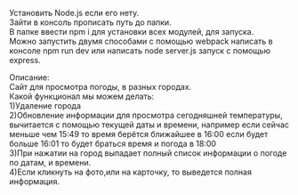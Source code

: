 Установить Node.js если его нету.<br>
Зайти в консоль прописать путь до папки.<br>
В папке ввести npm i для установки всех модулей, для запуска.<br>
Можно запустить двумя способами с помощью webpack написать в консоле npm run dev или написать node server.js запуск с помощью express.<br>

Описание:<br>
Сайт для просмотра погоды, в разных городах.<br>
Какой функционал мы можем делать:<br>
1)Удаление города<br>
2)Обновление информации для просмотра сегодняшней температуры, вычитается с помощью текущей даты и времени, например если сейчас меньше чем 15:49 то время берётся ближайшее в 16:00 если будет <br>больше 16:01 то будет браться время и погода в 18:00<br>
3)При нажатии на город выпадает полный список информации о погоде по датам, и времени.<br>
4)Если кликнуть на фото,или на карточку, то выведется полная информация.<br>